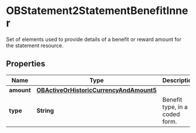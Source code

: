 

# OBStatement2StatementBenefitInner

Set of elements used to provide details of a benefit or reward amount for the statement resource.

## Properties

| Name | Type | Description | Notes |
|------------ | ------------- | ------------- | -------------|
|**amount** | [**OBActiveOrHistoricCurrencyAndAmount5**](OBActiveOrHistoricCurrencyAndAmount5.md) |  |  |
|**type** | **String** | Benefit type, in a coded form. |  |



